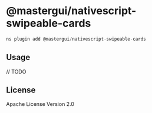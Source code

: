 # @mastergui/nativescript-swipeable-cards

```javascript
ns plugin add @mastergui/nativescript-swipeable-cards
```

## Usage

// TODO

## License

Apache License Version 2.0
